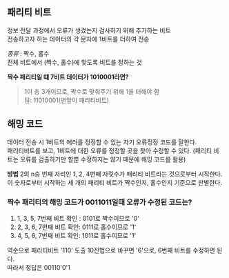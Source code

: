 ## 패리티 비트
정보 전달 과정에서 오류가 생겼는지 검사하기 위해 추가하는 비트  
전송하고자 하는 데이터의 각 문자에 1비트를 더하여 전송  

*종류* : 짝수, 홀수  
전체 비트에서 (짝수, 홀수)에 맞도록 비트를 정하는 것

**짝수 패리티일 떄 7비트 데이터가 1010001라면?**  
>1이 총 3개이므로, 짝수로 맞춰주기 위해 1을 더해야 함  
답: 11010001(맨앞이 패리티비트)

## 해밍 코드

데이터 전송 시 1비트의 에러를 정정할 수 있는 자기 오류정정 코드를 말한다.  
패리티비트를 보고, 1비트에 대한 오류를 정정할 곳을 찾아 수정할 수 있다. (패리티 비트는 오류를 검출하기만 할뿐 수정하지는 않기 때문에 해밍 코드를 활용)

**방법**
2의 n승 번째 자리인 1, 2, 4번째 자릿수가 패리티 비트라는 것으로부터 시작한다.  
이 숫자로부터 시작하는 세 개의 패리티 비트가 짝수인지, 홀수인지 기준으로 판별한다.

### 짝수 패리티의 해밍 코드가 0011011일때 오류가 수정된 코드는? 

1. 1, 3, 5, 7번째 비트 확인 : 0101로 짝수이므로 '0'
2. 2, 3, 6, 7번째 비트 확인: 0111로 홀수이므로 '1'
3. 4, 5, 6, 7번째 비트 확인: 1011로 홀수이므로 '1'
   
역순으로 패리티비트 '110' 도출
10진법으로 바꾸면 '6'으로, 6번째 비트를 수정하면 된다.  
따라서 정답은 00110'0'1